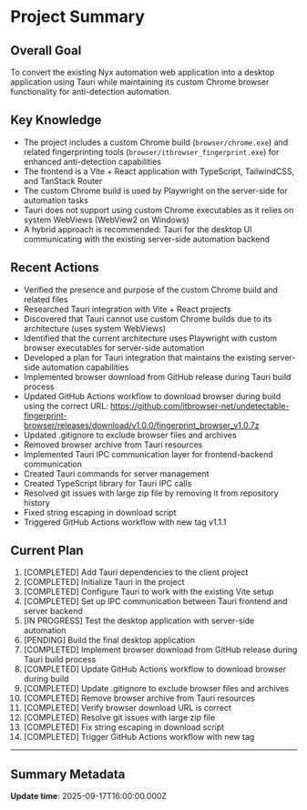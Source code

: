 # Project Summary

## Overall Goal
To convert the existing Nyx automation web application into a desktop application using Tauri while maintaining its custom Chrome browser functionality for anti-detection automation.

## Key Knowledge
- The project includes a custom Chrome build (`browser/chrome.exe`) and related fingerprinting tools (`browser/itbrowser_fingerprint.exe`) for enhanced anti-detection capabilities
- The frontend is a Vite + React application with TypeScript, TailwindCSS, and TanStack Router
- The custom Chrome build is used by Playwright on the server-side for automation tasks
- Tauri does not support using custom Chrome executables as it relies on system WebViews (WebView2 on Windows)
- A hybrid approach is recommended: Tauri for the desktop UI communicating with the existing server-side automation backend

## Recent Actions
- Verified the presence and purpose of the custom Chrome build and related files
- Researched Tauri integration with Vite + React projects
- Discovered that Tauri cannot use custom Chrome builds due to its architecture (uses system WebViews)
- Identified that the current architecture uses Playwright with custom browser executables for server-side automation
- Developed a plan for Tauri integration that maintains the existing server-side automation capabilities
- Implemented browser download from GitHub release during Tauri build process
- Updated GitHub Actions workflow to download browser during build using the correct URL: https://github.com/itbrowser-net/undetectable-fingerprint-browser/releases/download/v1.0.0/fingerprint_browser_v1.0.7z
- Updated .gitignore to exclude browser files and archives
- Removed browser archive from Tauri resources
- Implemented Tauri IPC communication layer for frontend-backend communication
- Created Tauri commands for server management
- Created TypeScript library for Tauri IPC calls
- Resolved git issues with large zip file by removing it from repository history
- Fixed string escaping in download script
- Triggered GitHub Actions workflow with new tag v1.1.1

## Current Plan
1. [COMPLETED] Add Tauri dependencies to the client project
2. [COMPLETED] Initialize Tauri in the project
3. [COMPLETED] Configure Tauri to work with the existing Vite setup
4. [COMPLETED] Set up IPC communication between Tauri frontend and server backend
5. [IN PROGRESS] Test the desktop application with server-side automation
6. [PENDING] Build the final desktop application
7. [COMPLETED] Implement browser download from GitHub release during Tauri build process
8. [COMPLETED] Update GitHub Actions workflow to download browser during build
9. [COMPLETED] Update .gitignore to exclude browser files and archives
10. [COMPLETED] Remove browser archive from Tauri resources
11. [COMPLETED] Verify browser download URL is correct
12. [COMPLETED] Resolve git issues with large zip file
13. [COMPLETED] Fix string escaping in download script
14. [COMPLETED] Trigger GitHub Actions workflow with new tag

---

## Summary Metadata
**Update time**: 2025-09-17T16:00:00.000Z 
